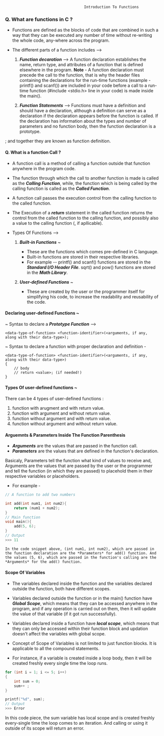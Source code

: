                                         Introduction To Functions 

### Q. What are functions in C ?
* Functions are defined as the blocks of code that are combined in such a way that they can be executed any number of time without re-writing the whole code, any-where across the program.

* The different parts of a function includes -->
    01. **_Function decaration_** --> 
    A function declaration establishes the name, return type, and attributes of a function that is defined elsewhere in the program. 
    **Note** - A function declaration must precede the call to the function, that is why the header files containing the declarations for the run-time functions (example - printf() and scanf()) are included in your code before a call to a run-time function (#include <stdio.h> line in your code) is made inside the main().

    02. **_Function Statements_** -->
    Functions must have a definition and should have a declaration, although a definition can serve as a declaration if the declaration appears before the function is called. If the declaration has information about the types and number of parameters and no function body, then the function declaration is a prototype.

; and together they are known as function definition.


#### Q. What is a function Call ?
* A function call is a method of calling a function outside that function anywhere in the program code. 
* The function through which the call to another function is made is called as the **_Calling Function_**, while, the function which is being called by the calling function is called as the **_Called Function_**.

* A function call passes the execution control from the calling function to the called function.

* The Execution of a **_return_** statement in the called function returns the control from the called function to the calling function, and possibly also a value to the calling function (, if apllicable).



* Types Of Functions -->
    01. **_Built-in Functions_** ~ 
        * These are the functions which comes pre-defined in C language.   
        * Built-in functions are stored in their respective libraries. 
        * For example -- 
            printf() and scanf() functions are stored in the **_Standard I/O Header File_**.
            sqrt() and pow() functions are stored in the **_Math Library_**.

    02. **_User-defined Functions_** ~
        * These are created by the user or the programmer itself for simplifying his code, to increase the readability and reusability of the code.

#### Declaring user-defined Functions ~

~ Syntax to declare a **_Prototype Function_** -->

    <data-type-of-function> <function-identifier>(<arguments, if any, along with their data-type>);

~ Syntax to declare a function with proper declaration and definition -

    <data-type-of-function> <function-identifier>(<arguments, if any, along with their data-type>)
    {
        // body
        // return <value>; (if needed!)
    }


#### Types Of user-defined functions ~
There can be 4 types of user-defined functions :

01. function with arugment and with return value.
02. function with argument and without return value.
03. function without argument and with return value.
04. function without argument and without return value.

#### Arguemnts & Parameters Inside The Function Parenthesis

* **_Arguments_** are the values that are passed in the function call.
* **_Parameters_** are the values that are defined in the function's declaration. 

Basicaly, Parameters tell the function what kind of values to receive and, Arguments are the values that are passed by the user or the programmer and tell the function (in which they are passed) to placehold them in their respective variables or placeholders.

* For example -  
```c
// A function to add two numbers

int add(int num1, int num2){
    return (num1 + num2);
}
// Main function
void main(){
    add(5, 6);
}
// Output 
>>> 11
```
    In the code snippet above, (int num1, int num2), which are passed in the function declaration are the *Parameters* for add() function. And the values (5, 6), which are passed in the function's calling are the *Arguments* for the add() function.

#### Scope Of Variables
* The variables declared inside the function and the variables declared outside the function, both have different scopes.

* Variables declared outside the function or in the main() function have **_Global Scope_**, which means that they can be accessed anywhere in the program, and if any operation is carried out on them, then it will update the value of that variable (if it got run successfully).

* Variables declared inside a function have **_local scope_**, which means that they can only be accessed within their function block and updation doesn't affect the variables with global scope.

* Concept of Scope of Variables is not limited to just function blocks. It is applicable to all the compound statements.

* For instance, if a variable is created inside a loop body, then it will be created freshly every single time the loop runs.
```c
for (int i = 1; i <= 5; i++)
{
    int sum = 0;
    sum++ ;
}

printf("%d", sum);
// Output
>>> Error
```

In this code piece, the sum variable has local scope and is created freshly every-single time the loop comes to an iteration. And calling or using it outside of its scope will return an error.